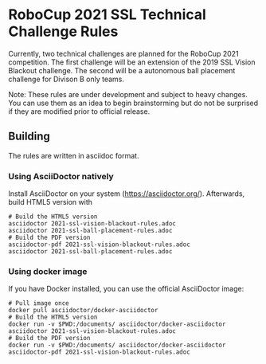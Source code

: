 # RoboCup 2021 SSL Technical Challenge Rules

Currently, two technical challenges are planned for the RoboCup 2021
competition. The first challenge will be an extension of the 2019 SSL Vision
Blackout challenge. The second will be a autonomous ball placement challenge
for Divison B only teams.

Note: These rules are under development and subject to heavy
changes. You can use them as an idea to begin brainstorming but do not
be surprised if they are modified prior to official release.

## Building

The rules are written in asciidoc format.

### Using AsciiDoctor natively

Install AsciiDoctor on your system (https://asciidoctor.org/). Afterwards,
build HTML5 version with

```
# Build the HTML5 version
asciidoctor 2021-ssl-vision-blackout-rules.adoc
asciidoctor 2021-ssl-ball-placement-rules.adoc
# Build the PDF version
asciidoctor-pdf 2021-ssl-vision-blackout-rules.adoc
asciidoctor 2021-ssl-ball-placement-rules.adoc
```

### Using docker image

If you have Docker installed, you can use the official AsciiDoctor image:

```
# Pull image once
docker pull asciidoctor/docker-asciidoctor
# Build the HTML5 version
docker run -v $PWD:/documents/ asciidoctor/docker-asciidoctor asciidoctor 2021-ssl-vision-blackout-rules.adoc
# Build the PDF version
docker run -v $PWD:/documents/ asciidoctor/docker-asciidoctor asciidoctor-pdf 2021-ssl-vision-blackout-rules.adoc
```
